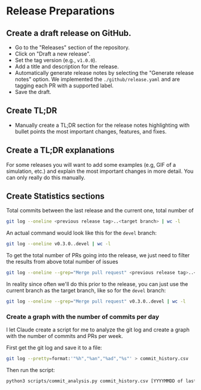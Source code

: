 # Release Preparations

## Create a draft release on GitHub. 

- Go to the "Releases" section of the repository.
- Click on "Draft a new release".
- Set the tag version (e.g., `v1.0.0`).
- Add a title and description for the release.
- Automatically generate release notes by selecting the "Generate release
  notes" option. We implemented the `./github/release.yaml` and are tagging
  each PR with a supported label.
- Save the draft.

## Create TL;DR

- Manually create a TL;DR section for the release notes highlighting with bullet
  points the most important changes, features, and fixes.

## Create a TL;DR explanations

For some releases you will want to add some examples (e.g, GIF of a simulation,
etc.) and explain the most important changes in more detail. You can only really
do this manually.

## Create Statistics sections

Total commits between the last release and the current one, total number of
```bash
git log --oneline <previous release tag>..<target branch> | wc -l
```

An actual command would look like this for the `devel` branch:
```bash
git log --oneline v0.3.0..devel | wc -l
```

To get the total number of PRs going into the release, we just need to filter the results from above total number of issues
```bash
git log --oneline --grep="Merge pull request" <previous release tag>..<target branch> | wc -l
```
In reality since often we'll do this prior to the release, you can
just use the current branch as the target branch, like so for the `devel` branch:
```bash
git log --oneline --grep="Merge pull request" v0.3.0..devel | wc -l
```

### Create a graph with the number of commits per day

I let Claude create a script for me to analyze the git log and create a graph
with the number of commits and PRs per week.

First get the git log and save it to a file:
```bash
git log --pretty=format:'"%h","%an","%ad","%s"' > commit_history.csv
```

Then run the script:
```bash
python3 scripts/commit_analysis.py commit_history.csv [YYYYMMDD of last release] [optionally [YYYYMMDD of current date]]
```



